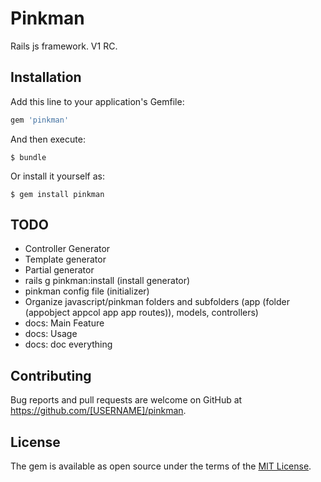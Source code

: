 # Pinkman

Rails js framework. V1 RC.

## Installation

Add this line to your application's Gemfile:

```ruby
gem 'pinkman'
```

And then execute:

    $ bundle

Or install it yourself as:

    $ gem install pinkman

## TODO

- Controller Generator
- Template generator
- Partial generator
- rails g pinkman:install (install generator)
- pinkman config file (initializer)
- Organize javascript/pinkman folders and subfolders (app (folder (appobject appcol app app routes)), models, controllers)
- docs: Main Feature
- docs: Usage
- docs: doc everything

## Contributing

Bug reports and pull requests are welcome on GitHub at https://github.com/[USERNAME]/pinkman.


## License

The gem is available as open source under the terms of the [MIT License](http://opensource.org/licenses/MIT).

